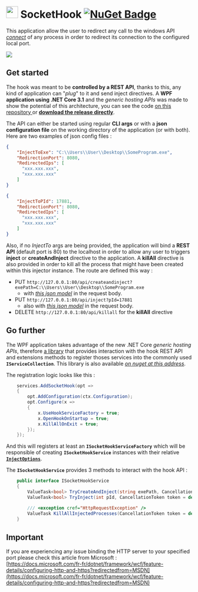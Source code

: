 # <img src="https://cdn3.iconfinder.com/data/icons/medicon/512/syringe_injection_drug_steroid-512.png" width="32" height="32"> SocketHook [![NuGet Badge](https://buildstats.info/nuget/SocketHook.Extensions)](https://www.nuget.org/packages/SocketHook.Extensions/1.0.0)

This application allow the user to redirect any call to the windows API [*connect*](https://docs.microsoft.com/en-us/windows/win32/api/winsock2/nf-winsock2-connect) of any process in order to redirect its connection to the configured local port.

![](https://i.ibb.co/dbpVg64/AJSr7-LQg-U0.png)

## Get started

The hook was meant to be **controlled by a REST API**, thanks to this, any kind of application can "*plug*" to it and send inject directives. A **WPF application using .NET Core 3.1** and the *generic hosting APIs* was made to show the potential of this architecture, you can see the code [on this repository ](https://github.com/thenameless314159/SocketHook/tree/master/samples/SocketHook.HostedWpfSample) or [**download the release directly**](https://github.com/thenameless314159/SocketHook/releases).

The API can either be started using regular **CLI args** or with a **json configuration file** on the working directory of the application (or with both). Here are two examples of json  config files :

```json
{
    "InjectToExe": "C:\\Users\\User\\Desktop\\SomeProgram.exe",
    "RedirectionPort": 8080,
    "RedirectedIps": [
      "xxx.xxx.xxx",
      "xxx.xxx.xxx"
    ]
}
```

```json
{
    "InjectToPId": 17881,
    "RedirectionPort": 8080,
    "RedirectedIps": [
      "xxx.xxx.xxx",
      "xxx.xxx.xxx"
    ]
}
```

Also, if no *InjectTo* args are being provided, the application will bind a **REST API** (default port is 80) to the localhost in order to allow any user to triggers **inject** or **createAndInject** directive to the application. A **killAll** directive is also provided in order to kill all the process that might have been created within this injector instance. The route are defined this way :

- PUT `http://127.0.0.1:80/api/createandinject?exePath=C:\\Users\\User\\Desktop\\SomeProgram.exe` 
	- with [*this json model*](https://github.com/thenameless314159/SocketHook/tree/master/src/SocketHook.API/Models/InjectionSettings.cs) in the request body.
- PUT `http://127.0.0.1:80/api/inject?pId=17881` 
	- also with [*this json model*](https://github.com/thenameless314159/SocketHook/tree/master/src/SocketHook.API/Models/InjectionSettings.cs) in the request body.
- DELETE `http://127.0.0.1:80/api/killall` for the **killAll** directive

## Go further

The WPF application takes advantage of the new .NET Core *generic hosting APIs*, therefore [a library](https://github.com/thenameless314159/SocketHook/tree/master/src/SocketHook.Extensions) that provides interaction with the hook REST API and extensions methods to register thoses services into the commonly used **`IServiceCollection`**. This library is also available [*on nuget at this address*](https://www.nuget.org/packages/SocketHook.Extensions/1.0.0).

The registration logic looks like this :

```csharp
	services.AddSocketHook(opt =>
	{
		opt.AddConfiguration(ctx.Configuration);
     	opt.Configure(x =>
     	{
			x.UseHookServiceFactory = true;
          	x.OpenHookOnStartup = true;
          	x.KillAllOnExit = true;
     	});
	});
```

And this will registers at least an **`ISocketHookServiceFactory`** which will be responsible of creating **`ISocketHookService`** instances with their relative [**`InjectOptions`**](https://github.com/thenameless314159/SocketHook/tree/master/src/SocketHook.Extensions/Options/InjectOptions.cs).

The **`ISocketHookService`** provides 3 methods to interact with the hook API :

```csharp
    public interface ISocketHookService
    {
        ValueTask<bool> TryCreateAndInject(string exePath, CancellationToken token = default);
        ValueTask<bool> TryInject(int pId, CancellationToken token = default);

        /// <exception cref="HttpRequestException" />
        ValueTask KillAllInjectedProcesses(CancellationToken token = default);
    }
```

## Important

If you are experiencing any issue binding the HTTP server to your specified port please check this article from Microsoft : 
[https://docs.microsoft.com/fr-fr/dotnet/framework/wcf/feature-details/configuring-http-and-https?redirectedfrom=MSDN](https://docs.microsoft.com/fr-fr/dotnet/framework/wcf/feature-details/configuring-http-and-https?redirectedfrom=MSDN)
